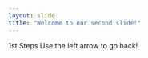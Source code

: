 ```yaml
---
layout: slide
title: "Welcome to our second slide!"
---
```

1st Steps
Use the left arrow to go back!
